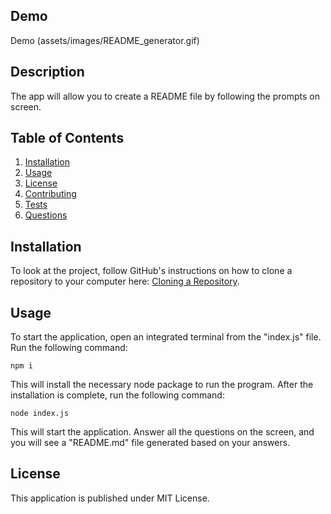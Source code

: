 ## Demo

Demo
(assets/images/README_generator.gif)

## Description

The app will allow you to create a README file by following the prompts on screen.

## Table of Contents

1. [ Installation ](#installation)
2. [ Usage ](#usage)
3. [ License ](#license)
4. [ Contributing ](#contributing)
5. [ Tests ](#tests)
6. [ Questions ](#questions)

## Installation

To look at the project, follow GitHub's instructions on how to clone a repository to your computer here: [Cloning a Repository](https://docs.github.com/en/repositories/creating-and-managing-repositories/cloning-a-repository).

## Usage

To start the application, open an integrated terminal from the "index.js" file. Run the following command:

```
npm i
```

This will install the necessary node package to run the program. After the installation is complete, run the following command:

```
node index.js
```

This will start the application. Answer all the questions on the screen, and you will see a "README.md" file generated based on your answers.

## License

This application is published under MIT License.
